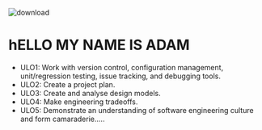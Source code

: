 ![download](https://user-images.githubusercontent.com/62124007/222326231-82e9ae6b-fd75-4747-9348-dd4d7007a2cb.png)
# hELLO MY NAME IS ADAM

- ULO1: Work with version control, configuration management, unit/regression testing, issue tracking, and debugging tools.
- ULO2: Create a project plan.
- ULO3: Create and analyse design models.
- ULO4: Make engineering tradeoffs.
- ULO5: Demonstrate an understanding of software engineering culture and form camaraderie.....
